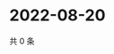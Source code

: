 # 2022-08-20

共 0 条

<!-- BEGIN WEIBO -->
<!-- 最后更新时间 Sat Aug 20 2022 19:00:43 GMT+0800 (China Standard Time) -->

<!-- END WEIBO -->
